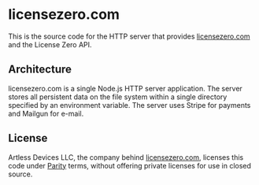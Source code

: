 # licensezero.com

This is the source code for the HTTP server that provides [licensezero.com](https://licensezero.com) and the License Zero API.

## Architecture

licensezero.com is a single Node.js HTTP server application.  The server stores all persistent data on the file system within a single directory specified by an environment variable.  The server uses Stripe for payments and Mailgun for e-mail.

## License

Artless Devices LLC, the company behind [licensezero.com](https://licensezero.com), licenses this code under [Parity](./LICENSE) terms, without offering private licenses for use in closed source.
